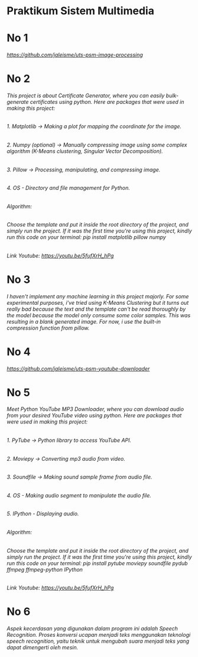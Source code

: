 # Praktikum Sistem Multimedia

# No 1
###### https://github.com/jaleisme/uts-psm-image-processing

# No 2
###### This project is about Certificate Generator, where you can easily bulk-generate certificates using python. Here are packages that were used in making this project:
###### 1. Matplotlib -> Making a plot for mapping the coordinate for the image.
###### 2. Numpy (optional) -> Manually compressing image using some complex algorithm (K-Means clustering, Singular Vector Decomposition).
###### 3. Pillow -> Processing, manipulating, and compressing image.
###### 4. OS - Directory and file management for Python.
###### Algorithm:
###### Choose the template and put it inside the root directory of the project, and simply run the project. If it was the first time you're using this project, kindly run this code on your terminal: pip install matplotlib pillow numpy
###### Link Youtube: https://youtu.be/5fufXrH_hPg

# No 3
###### I haven't implement any machine learning in this project majorly. For some experimental purposes, i've tried using K-Means Clustering but it turns out really bad because the text and the template can't be read thoroughly by the model because the model only consume some color samples. This was resulting in a blank generated image. For now, i use the built-in compression function from pillow.  

# No 4
###### https://github.com/jaleisme/uts-psm-youtube-downloader

# No 5
###### Meet Python YouTube MP3 Downloader, where you can download audio from your desired YouTube video using python.  Here are packages that were used in making this project:
###### 1. PyTube -> Python library to access YouTube API.
###### 2. Moviepy -> Converting mp3 audio from video.
###### 3. Soundfile -> Making sound sample frame from audio file.
###### 4. OS - Making audio segment to manipulate the audio file.
###### 5. IPython - Displaying audio.
###### Algorithm:
###### Choose the template and put it inside the root directory of the project, and simply run the project. If it was the first time you're using this project, kindly run this code on your terminal: pip install pytube moviepy soundfile pydub ffmpeg ffmpeg-python IPython
###### Link Youtube: https://youtu.be/5fufXrH_hPg

# No 6
###### Aspek kecerdasan yang digunakan dalam program ini adalah Speech Recognition. Proses konversi ucapan menjadi teks menggunakan teknologi speech recognition, yaitu teknik untuk mengubah suara menjadi teks yang dapat dimengerti oleh mesin.

